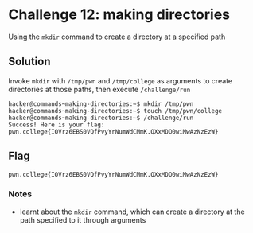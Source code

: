 # Challenge 12: making directories
Using the `mkdir` command to create a directory at a specified path
## Solution
Invoke `mkdir` with `/tmp/pwn` and `/tmp/college` as arguments to create directories at those paths, then execute `/challenge/run`
```
hacker@commands~making-directories:~$ mkdir /tmp/pwn
hacker@commands~making-directories:~$ touch /tmp/pwn/college
hacker@commands~making-directories:~$ /challenge/run
Success! Here is your flag:
pwn.college{IOVrz6EBS0VQfPvyYrNumWdCMmK.QXxMDO0wiMwAzNzEzW}
```

## Flag
`pwn.college{IOVrz6EBS0VQfPvyYrNumWdCMmK.QXxMDO0wiMwAzNzEzW}`
### Notes
- learnt about the `mkdir` command, which can create a directory at the path specified to it through arguments